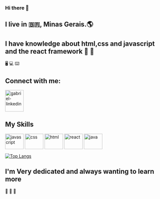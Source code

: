 ### Hi there 👋
## I live in :brazil:, Minas Gerais.:earth_americas: 
## I have knowledge about html,css and javascript and the react framework :key: :atm:


:desktop_computer:  :computer: :keyboard:

## Connect with me:<br/>
<a href="https://www.linkedin.com/in/gabriel-henrique-931163181" target="_blank">
  <img align="center" alt="gabriel-linkedin" height="70" width="60" src="https://cdn.jsdelivr.net/gh/devicons/devicon/icons/linkedin/linkedin-original-wordmark.svg" style="max-width:100%">
</a>

## My Skills
<img align="center" display="inline" alt="javascript" height="50" width="60" src="https://cdn.jsdelivr.net/gh/devicons/devicon/icons/javascript/javascript-plain.svg" style="max-width:100%"/>
<img align="center" display="inline"  alt="css" height="50" width="60" src="https://cdn.jsdelivr.net/gh/devicons/devicon/icons/css3/css3-original.svg" style="max-width:100%"></img>
<img align="center"  alt="html" height="50" width="60" src="https://cdn.jsdelivr.net/gh/devicons/devicon/icons/html5/html5-original-wordmark.svg" style="max-width:100%"/>
<img align="center"  alt="react" height="50" width="60" src="https://cdn.jsdelivr.net/gh/devicons/devicon/icons/react/react-original-wordmark.svg" style="max-width:100%"/>
<img align="center"  alt="java" height="50" width="60" src="https://cdn.jsdelivr.net/gh/devicons/devicon/icons/java/java-original-wordmark.svg" style="max-width:100%"/>



[![Top Langs](https://github-readme-stats.vercel.app/api/top-langs/?username=gabrielcomputacao)](https://github.com/gabrielcomputacao/github-readme-stats)


## I'm Very dedicated and always wanting to learn more

:briefcase:  :calendar: :pushpin:


<!--
**gabrielcomputacao/gabrielcomputacao** is a ✨ _special_ ✨ repository because its `README.md` (this file) appears on your GitHub profile.

Here are some ideas to get you started:

- 🔭 I’m currently working on ...
- 🌱 I’m currently learning ...
- 👯 I’m looking to collaborate on ...
- 🤔 I’m looking for help with ...
- 💬 Ask me about ...
- 📫 How to reach me: ...
- 😄 Pronouns: ...
- ⚡ Fun fact: ...
-->
